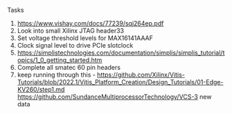 Tasks

1. https://www.vishay.com/docs/77239/sqj264ep.pdf
2. Look into small Xilinx JTAG header33
3. Set voltage threshold levels for MAX16141AAAF
4. Clock signal level to drive PCIe slotclock
5. https://simplistechnologies.com/documentation/simplis/simplis_tutorial/topics/1_0_getting_started.htm
6. Complete all smatec 60 pin headers
7. keep running through this - https://github.com/Xilinx/Vitis-Tutorials/blob/2022.1/Vitis_Platform_Creation/Design_Tutorials/01-Edge-KV260/step1.md
https://github.com/SundanceMultiprocessorTechnology/VCS-3
new data
